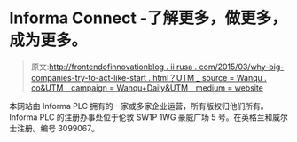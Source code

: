 # Informa Connect -了解更多，做更多，成为更多。

> 原文:[http://frontendofinnovationblog . ii rusa . com/2015/03/why-big-companies-try-to-act-like-start . html？UTM _ source = Wanqu . co&UTM _ campaign = Wanqu+Daily&UTM _ medium = website](http://frontendofinnovationblog.iirusa.com/2015/03/why-big-companies-try-to-act-like-start.html?utm_source=wanqu.co&utm_campaign=Wanqu+Daily&utm_medium=website)

本网站由 Informa PLC 拥有的一家或多家企业运营，所有版权归他们所有。Informa PLC 的注册办事处位于伦敦 SW1P 1WG 豪威广场 5 号。在英格兰和威尔士注册。编号 3099067。